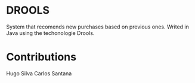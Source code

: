# DROOLS

System that recomends new purchases based on previous ones. Writed in Java using the techonologie Drools.

# Contributions
 Hugo Silva
 Carlos Santana
